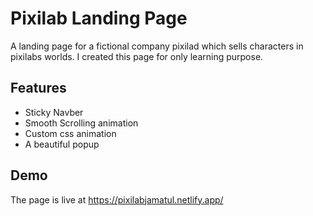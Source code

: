 # Pixilab Landing Page

A landing page for a fictional company pixilad which sells characters in pixilabs worlds.
I created this page for only learning purpose.

## Features

- Sticky Navber
- Smooth Scrolling animation
- Custom css animation
- A beautiful popup


## Demo
The page is live at
https://pixilabjamatul.netlify.app/

